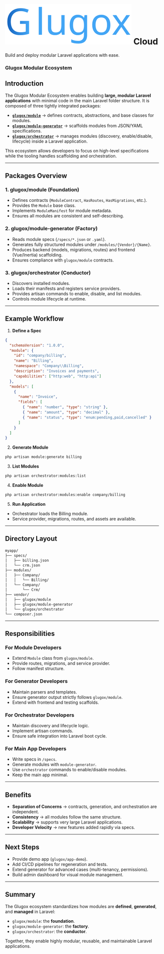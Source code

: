 # ![logo.svg](public/logo.svg) Cloud


Build and deploy modular Laravel applications with ease.

### Glugox Modular Ecosystem

## Introduction

The Glugox Modular Ecosystem enables building **large, modular Laravel applications** with minimal code in the main Laravel folder structure. It is composed of three tightly integrated packages:

* **[`glugox/module`](https://github.com/glugox/module)** → defines contracts, abstractions, and base classes for modules.
* **[`glugox/module-generator`](https://github.com/glugox/module-generator)** → scaffolds modules from JSON/YAML specifications.
* **[`glugox/orchestrator`](https://github.com/glugox/orchestrator)** → manages modules (discovery, enable/disable, lifecycle) inside a Laravel application.

This ecosystem allows developers to focus on high-level specifications while the tooling handles scaffolding and orchestration.

---

## Packages Overview

### 1. glugox/module (Foundation)

* Defines contracts (`ModuleContract`, `HasRoutes`, `HasMigrations`, etc.).
* Provides the `Module` base class.
* Implements `ModuleManifest` for module metadata.
* Ensures all modules are consistent and self-describing.

### 2. glugox/module-generator (Factory)

* Reads module specs (`/specs/*.json` or `.yaml`).
* Generates fully structured modules under `/modules/{Vendor}/{Name}`.
* Produces backend (models, migrations, routes) and frontend (Vue/Inertia) scaffolding.
* Ensures compliance with `glugox/module` contracts.

### 3. glugox/orchestrator (Conductor)

* Discovers installed modules.
* Loads their manifests and registers service providers.
* Provides artisan commands to enable, disable, and list modules.
* Controls module lifecycle at runtime.

---

## Example Workflow

1. **Define a Spec**

```json
{
  "schemaVersion": "1.0.0",
  "module": {
    "id": "company/billing",
    "name": "Billing",
    "namespace": "Company\\Billing",
    "description": "Invoices and payments",
    "capabilities": ["http:web", "http:api"]
  },
  "models": [
    {
      "name": "Invoice",
      "fields": [
        { "name": "number", "type": "string" },
        { "name": "amount", "type": "decimal" },
        { "name": "status", "type": "enum:pending,paid,cancelled" }
      ]
    }
  ]
}
```

2. **Generate Module**

```bash
php artisan module:generate billing
```

3. **List Modules**

```bash
php artisan orchestrator:modules:list
```

4. **Enable Module**

```bash
php artisan orchestrator:modules:enable company/billing
```

5. **Run Application**

* Orchestrator loads the Billing module.
* Service provider, migrations, routes, and assets are available.

---

## Directory Layout

```
myapp/
├── specs/
│   ├── billing.json
│   └── crm.json
├── modules/
│   ├── Company/
│   │   └── Billing/
│   └── Company/
│       └── Crm/
├── vendor/
│   ├── glugox/module
│   ├── glugox/module-generator
│   └── glugox/orchestrator
└── composer.json
```

---

## Responsibilities

### For Module Developers

* Extend `Module` class from `glugox/module`.
* Provide routes, migrations, and service provider.
* Follow manifest structure.

### For Generator Developers

* Maintain parsers and templates.
* Ensure generator output strictly follows `glugox/module`.
* Extend with frontend and testing scaffolds.

### For Orchestrator Developers

* Maintain discovery and lifecycle logic.
* Implement artisan commands.
* Ensure safe integration into Laravel boot cycle.

### For Main App Developers

* Write specs in `/specs`.
* Generate modules with `module-generator`.
* Use `orchestrator` commands to enable/disable modules.
* Keep the main app minimal.

---

## Benefits

* **Separation of Concerns** → contracts, generation, and orchestration are independent.
* **Consistency** → all modules follow the same structure.
* **Scalability** → supports very large Laravel applications.
* **Developer Velocity** → new features added rapidly via specs.

---

## Next Steps

* Provide demo app (`glugox/app-demo`).
* Add CI/CD pipelines for regeneration and tests.
* Extend generator for advanced cases (multi-tenancy, permissions).
* Build admin dashboard for visual module management.

---

## Summary

The Glugox ecosystem standardizes how modules are **defined**, **generated**, and **managed** in Laravel:

* `glugox/module`: the **foundation**.
* `glugox/module-generator`: the **factory**.
* `glugox/orchestrator`: the **conductor**.

Together, they enable highly modular, reusable, and maintainable Laravel applications.
